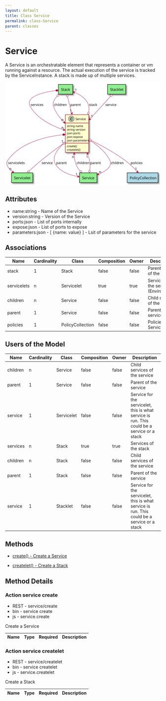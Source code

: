 ```yaml
---
layout: default
title: Class Service
permalink: class-Service
parent: classes
---
```


# Service

A Service is an orchestratable element that represents a container or vm running against a resource. The actual execution of the service is tracked by the ServiceInstance. A stack is made up of multiple services.

![Logical Diagram](./logical.svg)

## Attributes

* name:string - Name of the Service
* version:string - Version of the Service
* ports:json - List of ports internally
* expose:json - List of ports to expose
* parameters:json - [ {name: value} ] - Lsit of parameters for the service


## Associations

| Name | Cardinality | Class | Composition | Owner | Description |
| --- | --- | --- | --- | --- | --- |
| stack | 1 | Stack | false | false | Parent Stack of the service |
| servicelets | n | Servicelet | true | true | Servicelets of the service (Environment) |
| children | n | Service | false | false | Child services of the service |
| parent | 1 | Service | false | false | Parent of the service |
| policies | 1 | PolicyCollection | false | false | Policies of the Service |


## Users of the Model

| Name | Cardinality | Class | Composition | Owner | Description |
| --- | --- | --- | --- | --- | --- |
| children | n | Service | false | false | Child services of the service |
| parent | 1 | Service | false | false | Parent of the service |
| service | 1 | Servicelet | false | false | Service for the servicelet, this is what service is run. This could be a service or a stack |
| services | n | Stack | true | true | Services of the stack |
| children | n | Stack | false | false | Child services of the service |
| parent | 1 | Stack | false | false | Parent of the service |
| service | 1 | Stacklet | false | false | Service for the servicelet, this is what service is run. This could be a service or a stack |





## Methods

* [create() - Create a Service](#action-create)

* [createlet() - Create a Stack](#action-createlet)


<h2>Method Details</h2>
    
### Action service create

* REST - service/create
* bin - service create
* js - service.create

Create a Service

| Name | Type | Required | Description |
|---|---|---|---|




### Action service createlet

* REST - service/createlet
* bin - service createlet
* js - service.createlet

Create a Stack

| Name | Type | Required | Description |
|---|---|---|---|






